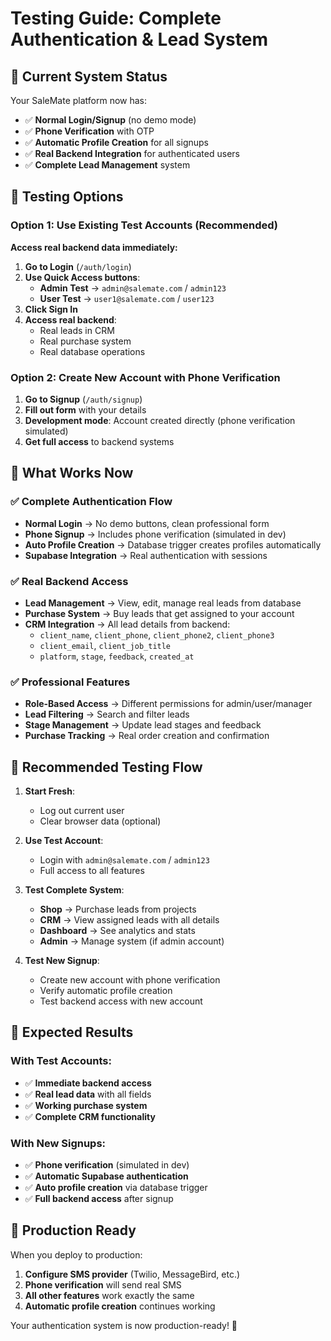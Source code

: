 # Testing Guide: Complete Authentication & Lead System

## 🎯 Current System Status

Your SaleMate platform now has:
- ✅ **Normal Login/Signup** (no demo mode)
- ✅ **Phone Verification** with OTP
- ✅ **Automatic Profile Creation** for all signups
- ✅ **Real Backend Integration** for authenticated users
- ✅ **Complete Lead Management** system

## 🧪 Testing Options

### Option 1: Use Existing Test Accounts (Recommended)
**Access real backend data immediately:**

1. **Go to Login** (`/auth/login`)
2. **Use Quick Access buttons**:
   - **Admin Test** → `admin@salemate.com` / `admin123`
   - **User Test** → `user1@salemate.com` / `user123`
3. **Click Sign In**
4. **Access real backend**:
   - Real leads in CRM
   - Real purchase system
   - Real database operations

### Option 2: Create New Account with Phone Verification

1. **Go to Signup** (`/auth/signup`)
2. **Fill out form** with your details
3. **Development mode**: Account created directly (phone verification simulated)
4. **Get full access** to backend systems

## 🎉 What Works Now

### ✅ Complete Authentication Flow
- **Normal Login** → No demo buttons, clean professional form
- **Phone Signup** → Includes phone verification (simulated in dev)
- **Auto Profile Creation** → Database trigger creates profiles automatically
- **Supabase Integration** → Real authentication with sessions

### ✅ Real Backend Access
- **Lead Management** → View, edit, manage real leads from database
- **Purchase System** → Buy leads that get assigned to your account
- **CRM Integration** → All lead details from backend:
  - `client_name`, `client_phone`, `client_phone2`, `client_phone3`
  - `client_email`, `client_job_title`
  - `platform`, `stage`, `feedback`, `created_at`

### ✅ Professional Features
- **Role-Based Access** → Different permissions for admin/user/manager
- **Lead Filtering** → Search and filter leads
- **Stage Management** → Update lead stages and feedback
- **Purchase Tracking** → Real order creation and confirmation

## 🚀 Recommended Testing Flow

1. **Start Fresh**:
   - Log out current user
   - Clear browser data (optional)

2. **Use Test Account**:
   - Login with `admin@salemate.com` / `admin123`
   - Full access to all features

3. **Test Complete System**:
   - **Shop** → Purchase leads from projects
   - **CRM** → View assigned leads with all details
   - **Dashboard** → See analytics and stats
   - **Admin** → Manage system (if admin account)

4. **Test New Signup**:
   - Create new account with phone verification
   - Verify automatic profile creation
   - Test backend access with new account

## 🎯 Expected Results

### With Test Accounts:
- ✅ **Immediate backend access**
- ✅ **Real lead data** with all fields
- ✅ **Working purchase system**
- ✅ **Complete CRM functionality**

### With New Signups:
- ✅ **Phone verification** (simulated in dev)
- ✅ **Automatic Supabase authentication**
- ✅ **Auto profile creation** via database trigger
- ✅ **Full backend access** after signup

## 🔧 Production Ready

When you deploy to production:
1. **Configure SMS provider** (Twilio, MessageBird, etc.)
2. **Phone verification** will send real SMS
3. **All other features** work exactly the same
4. **Automatic profile creation** continues working

Your authentication system is now production-ready! 🚀
